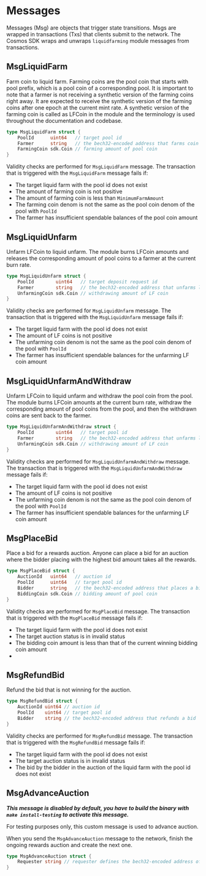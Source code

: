 <!-- order: 4 -->

# Messages

Messages (Msg) are objects that trigger state transitions. Msgs are wrapped in transactions (Txs) that clients submit to the network.
The Cosmos SDK wraps and unwraps `liquidfarming` module messages from transactions.

## MsgLiquidFarm

Farm coin to liquid farm. Farming coins are the pool coin that starts with pool prefix, which is a pool coin of a corresponding pool.
It is important to note that a farmer is not receiving a synthetic version of the farming coins right away.
It are expected to receive the synthetic version of the farming coins after one epoch at the current mint rate.
A synthetic version of the farming coin is called as LFCoin in the module and the terminology is used throughout the documentation and codebase.

```go
type MsgLiquidFarm struct {
	PoolId      uint64   // target pool id
	Farmer      string   // the bech32-encoded address that farms coin
	FarmingCoin sdk.Coin // farming amount of pool coin
}
```

Validity checks are performed for `MsgLiquidFarm` message. The transaction that is triggered with the `MsgLiquidFarm` message fails if:

- The target liquid farm with the pool id does not exist
- The amount of farming coin is not positive
- The amount of farming coin is less than `MinimumFarmAmount`
- The farming coin denom is not the same as the pool coin denom of the pool with `PoolId`
- The farmer has insufficient spendable balances of the pool coin amount

## MsgLiquidUnfarm

Unfarm LFCoin to liquid unfarm.
The module burns LFCoin amounts and releases the corresponding amount of pool coins to a farmer at the current burn rate.

```go
type MsgLiquidUnfarm struct {
	PoolId        uint64   // target deposit request id
	Farmer        string   // the bech32-encoded address that unfarms liquid farm coin
	UnfarmingCoin sdk.Coin // withdrawing amount of LF coin
}
```

Validity checks are performed for `MsgLiquidUnfarm` message. The transaction that is triggered with the `MsgLiquidUnfarm` message fails if:

- The target liquid farm with the pool id does not exist
- The amount of LF coins is not positive
- The unfarming coin denom is not the same as the pool coin denom of the pool with `PoolId`
- The farmer has insufficient spendable balances for the unfarming LF coin amount

## MsgLiquidUnfarmAndWithdraw

Unfarm LFCoin to liquid unfarm and withdraw the pool coin from the pool.
The module burns LFCoin amounts at the current burn rate, withdraw the corresponding amount of pool coins from the pool, and then the withdrawn coins are sent back to the farmer.

```go
type MsgLiquidUnfarmAndWithdraw struct {
	PoolId        uint64   // target pool id
	Farmer        string   // the bech32-encoded address that unfarms liquid farm coin and withdraws
	UnfarmingCoin sdk.Coin // withdrawing amount of LF coin
}
```

Validity checks are performed for `MsgLiquidUnfarmAndWithdraw` message. The transaction that is triggered with the `MsgLiquidUnfarmAndWithdraw` message fails if:

- The target liquid farm with the pool id does not exist
- The amount of LF coins is not positive
- The unfarming coin denom is not the same as the pool coin denom of the pool with `PoolId`
- The farmer has insufficient spendable balances for the unfarming LF coin amount

## MsgPlaceBid

Place a bid for a rewards auction.
Anyone can place a bid for an auction where the bidder placing with the highest bid amount takes all the rewards.

```go
type MsgPlaceBid struct {
	AuctionId   uint64   // auction id
	PoolId      uint64   // target pool id
	Bidder      string   // the bech32-encoded address that places a bid
	BiddingCoin sdk.Coin // bidding amount of pool coin
}
```

Validity checks are performed for `MsgPlaceBid` message. The transaction that is triggered with the `MsgPlaceBid` message fails if:

- The target liquid farm with the pool id does not exist
- The target auction status is in invalid status
- The bidding coin amount is less than that of the current winning bidding coin amount
-

## MsgRefundBid

Refund the bid that is not winning for the auction.

```go
type MsgRefundBid struct {
	AuctionId uint64 // auction id
	PoolId    uint64 // target pool id
	Bidder    string // the bech32-encoded address that refunds a bid
}
```

Validity checks are performed for `MsgRefundBid` message. The transaction that is triggered with the `MsgRefundBid` message fails if:

- The target liquid farm with the pool id does not exist
- The target auction status is in invalid status
- The bid by the bidder in the auction of the liquid farm with the pool id does not exist

## MsgAdvanceAuction

**_This message is disabled by default, you have to build the binary with `make install-testing` to activate this message._**

For testing purposes only, this custom message is used to advance auction.

When you send the `MsgAdvanceAuction` message to the network, finish the ongoing rewards auction and create the next one.

```go
type MsgAdvanceAuction struct {
	Requester string // requester defines the bech32-encoded address of the requester
}
```
